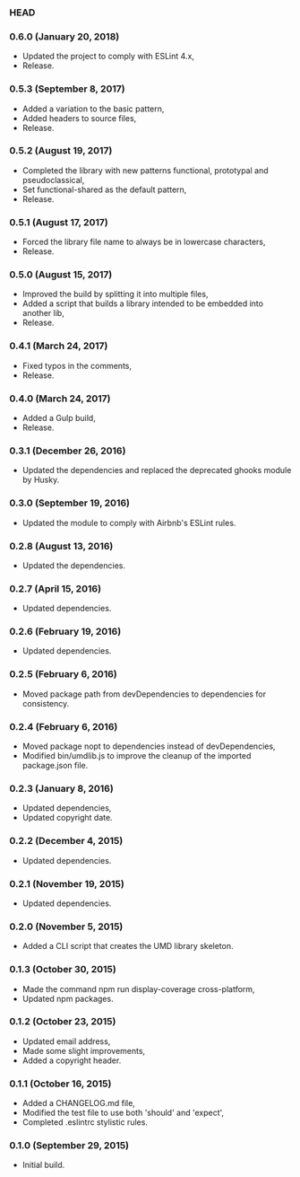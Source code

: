 ### HEAD

### 0.6.0 (January 20, 2018)

  * Updated the project to comply with ESLint 4.x,
  * Release.


### 0.5.3 (September 8, 2017)

  * Added a variation to the basic pattern,
  * Added headers to source files,
  * Release.


### 0.5.2 (August 19, 2017)

  * Completed the library with new patterns functional, prototypal and pseudoclassical,
  * Set functional-shared as the default pattern,
  * Release.


### 0.5.1 (August 17, 2017)

  * Forced the library file name to always be in lowercase characters,
  * Release.


### 0.5.0 (August 15, 2017)

  * Improved the build by splitting it into multiple files,
  * Added a script that builds a library intended to be embedded into another lib,
  * Release.


### 0.4.1 (March 24, 2017)

  * Fixed typos in the comments,
  * Release.


### 0.4.0 (March 24, 2017)

  * Added a Gulp build,
  * Release.


### 0.3.1 (December 26, 2016)

  * Updated the dependencies and replaced the deprecated ghooks module by Husky.


### 0.3.0 (September 19, 2016)

  * Updated the module to comply with Airbnb's ESLint rules.


### 0.2.8 (August 13, 2016)

  * Updated the dependencies.


### 0.2.7 (April 15, 2016)

  * Updated dependencies.


### 0.2.6 (February 19, 2016)

  * Updated dependencies.


### 0.2.5 (February 6, 2016)

  * Moved package path from devDependencies to dependencies for consistency.


### 0.2.4 (February 6, 2016)

  * Moved package nopt to dependencies instead of devDependencies,
  * Modified bin/umdlib.js to improve the cleanup of the imported package.json file.


### 0.2.3 (January 8, 2016)

  * Updated dependencies,
  * Updated copyright date.


### 0.2.2 (December 4, 2015)

  * Updated dependencies.


### 0.2.1 (November 19, 2015)

  * Updated dependencies.


### 0.2.0 (November 5, 2015)

  * Added a CLI script that creates the UMD library skeleton.


### 0.1.3 (October 30, 2015)

  * Made the command npm run display-coverage cross-platform,
  * Updated npm packages.


### 0.1.2 (October 23, 2015)

  * Updated email address,
  * Made some slight improvements,
  * Added a copyright header.


### 0.1.1 (October 16, 2015)

  * Added a CHANGELOG.md file,
  * Modified the test file to use both 'should' and 'expect',
  * Completed .eslintrc stylistic rules.


### 0.1.0 (September 29, 2015)

  * Initial build.
